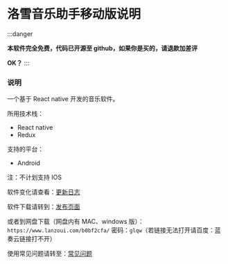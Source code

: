 # 洛雪音乐助手移动版说明

:::danger

**本软件完全免费，代码已开源至 github，如果你是买的，请退款加差评**

**OK？**
:::

### 说明

一个基于 React native 开发的音乐软件。

所用技术栈：

- React native
- Redux

支持的平台：

- Android

注：不计划支持 IOS

软件变化请查看：[更新日志](https://github.com/lyswhut/lx-music-mobile/blob/master/CHANGELOG.md)

软件下载请转到：[发布页面](https://github.com/lyswhut/lx-music-mobile/releases)

或者到网盘下载（网盘内有 MAC、windows 版）：`https://www.lanzoui.com/b0bf2cfa/` 密码：`glqw`（若链接无法打开请百度：蓝奏云链接打不开）

使用常见问题请转至：[常见问题](/mobile/faq)
